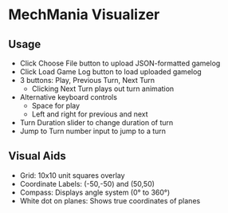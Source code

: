 # MechMania Visualizer

## Usage
- Click Choose File button to upload JSON-formatted gamelog
- Click Load Game Log button to load uploaded gamelog
- 3 buttons: Play, Previous Turn, Next Turn
    - Clicking Next Turn plays out turn animation
- Alternative keyboard controls
    - Space for play
    - Left and right for previous and next
- Turn Duration slider to change duration of turn
- Jump to Turn number input to jump to a turn

## Visual Aids
- Grid: 10x10 unit squares overlay
- Coordinate Labels: (-50,-50) and (50,50)
- Compass: Displays angle system (0° to 360°)
- White dot on planes: Shows true coordinates of planes